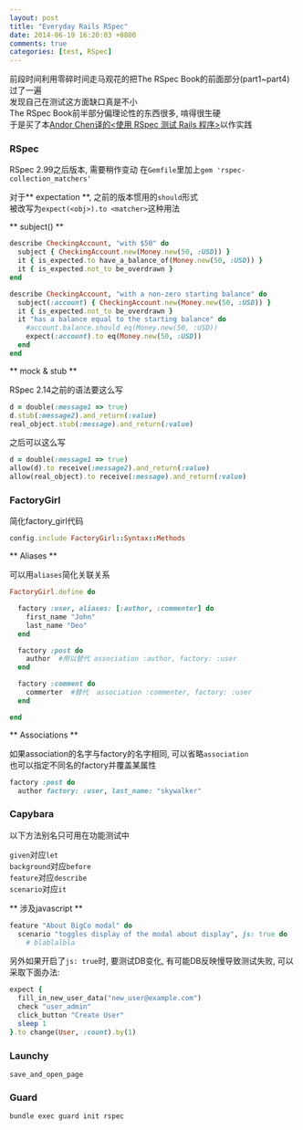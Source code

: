 ```yaml
---
layout: post
title: "Everyday Rails RSpec"
date: 2014-06-19 16:20:03 +0800
comments: true
categories: [test, RSpec]
---
```

前段时间利用零碎时间走马观花的把The RSpec Book的前面部分(part1~part4)过了一遍  
发现自己在测试这方面缺口真是不小  
The RSpec Book前半部分偏理论性的东西很多, 啃得很生硬  
于是买了本[Andor Chen译的<使用 RSpec 测试 Rails 程序>](https://leanpub.com/everydayrailsrspec-cn)以作实践  

### RSpec

RSpec 2.99之后版本, 需要稍作变动
在`Gemfile`里加上`gem 'rspec-collection_matchers'`

对于** expectation **, 之前的版本惯用的`should`形式  
被改写为`expect(<obj>).to <matcher>`这种用法

** subject() **

``` ruby
describe CheckingAccount, "with $50" do
  subject { CheckingAccount.new(Money.new(50, :USD)) }
  it { is_expected.to have_a_balance_of(Money.new(50, :USD)) }
  it { is_expected.not_to be_overdrawn }
end

describe CheckingAccount, "with a non-zero starting balance" do
  subject(:account) { CheckingAccount.new(Money.new(50, :USD)) }
  it { is_expected.not_to be_overdrawn }
  it "has a balance equal to the starting balance" do
    #account.balance.should eq(Money.new(50, :USD))
    expect(:account).to eq(Money.new(50, :USD))
  end
end
```

** mock & stub **

RSpec 2.14之前的语法要这么写
``` ruby
d = double(:message1 => true)
d.stub(:message2).and_return(:value)
real_object.stub(:message).and_return(:value)
```

之后可以这么写
``` ruby
d = double(:message1 => true)
allow(d).to receive(:message2).and_return(:value)
allow(real_object).to receive(:message).and_return(:value)
```

### FactoryGirl

简化factory_girl代码
``` ruby 加到rails_helper.rb
config.include FactoryGirl::Syntax::Methods
```

** Aliases **

可以用`aliases`简化关联关系
``` ruby
FactoryGirl.define do

  factory :user, aliases: [:author, :commenter] do
    first_name "John"
    last_name "Deo"
  end

  factory :post do
    author  #用以替代 association :author, factory: :user
  end

  factory :comment do
    commerter  #替代  association :commenter, factory: :user
  end

end
```

** Associations **

如果association的名字与factory的名字相同, 可以省略`association`  
也可以指定不同名的factory并覆盖某属性
``` ruby
factory :post do
  author factory: :user, last_name: "skywalker"
```

### Capybara

以下方法别名只可用在功能测试中
>
  `given`对应`let`  
  `background`对应`before`  
  `feature`对应`describe`  
  `scenario`对应`it`


** 涉及javascript **
``` ruby
feature "About BigCo modal" do
  scenario "toggles display of the modal about display", js: true do
    # blablalbla
```

另外如果开启了`js: true`时, 要测试DB变化, 有可能DB反映慢导致测试失败, 可以采取下面办法:
``` ruby
expect {
  fill_in_new_user_data("new_user@example.com")
  check "user_admin"
  click_button "Create User"
  sleep 1 
}.to change(User, :count).by(1)     
```

### Launchy

`save_and_open_page`

### Guard

`bundle exec guard init rspec`